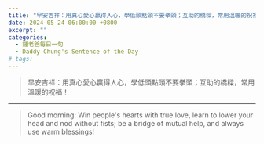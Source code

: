 ```yaml
---
title: "早安吉祥：用真心愛心贏得人心，學低頭點頭不要拳頭；互助的橋樑，常用溫暖的祝福！ <br> Good morning: Win people's hearts with true love, learn to lower your head and nod without fists; be a bridge of mutual help, and always use warm blessings!"
date: 2024-05-24 06:00:00 +0800
excerpt: ""
categories:
  - 鍾老爸每日一句
  - Daddy Chung's Sentence of the Day
# tags:
---
```


> 早安吉祥：用真心愛心贏得人心，學低頭點頭不要拳頭；互助的橋樑，常用溫暖的祝福！

---

> Good morning: Win people's hearts with true love, learn to lower your head and nod without fists; be a bridge of mutual help, and always use warm blessings!
